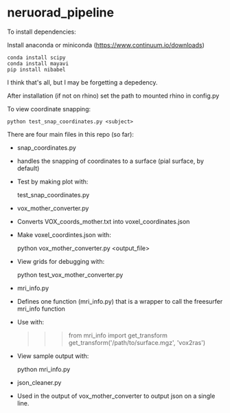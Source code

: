 # neruorad_pipeline

To install dependencies:

Install anaconda or miniconda (https://www.continuum.io/downloads)

    conda install scipy
    conda install mayavi
    pip install nibabel
    
I think that's all, but I may be forgetting a depedency.

After installation (if not on rhino) set the path to mounted rhino in config.py

To view coordinate snapping:

    python test_snap_coordinates.py <subject> 


There are four main files in this repo (so far):

* snap\_coordinates.py
 * handles the snapping of coordinates to a surface (pial surface, by default)
 * Test by making plot with:

     test_snap_coordinates.py <subject>
* vox\_mother\_converter.py
 * Converts VOX\_coords\_mother.txt into voxel\_coordinates.json 
 * Make voxel\_coordintes.json with:

     python vox_mother_converter.py <subject> <output_file>
 * View grids for debugging with:

     python test_vox_mother_converter.py <subject>
* mri\_info.py
 * Defines one function (mri\_info.py) that is a wrapper to call the freesurfer mri\_info function
 * Use with:

    >>> from mri_info import get_transform
    >>> get_transform('/path/to/surface.mgz', 'vox2ras')
 * View sample output with:

    python mri_info.py
* json\_cleaner.py
 * Used in the output of vox\_mother\_converter to output json on a single line. 

